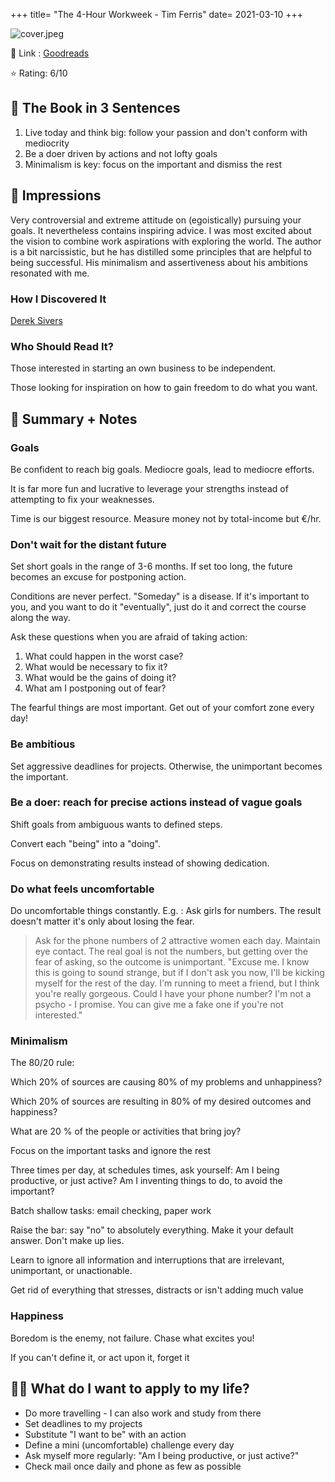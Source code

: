 +++
title= "The 4-Hour Workweek - Tim Ferris"
date= 2021-03-10
+++

![cover.jpeg](./cover.jpg)

🔗 Link : [Goodreads](https://www.goodreads.com/book/show/368593.The_4_Hour_Workweek)

⭐️ Rating: 6/10

## 🚀 The Book in 3 Sentences

1. Live today and think big: follow your passion and don't conform with mediocrity
2. Be a doer driven by actions and not lofty goals
3. Minimalism is key: focus on the important and dismiss the rest

## 🎨 Impressions

Very controversial and extreme attitude on (egoistically) pursuing your goals. It nevertheless contains inspiring advice. I was most excited about the vision to combine work aspirations with exploring the world. The author is a bit narcissistic, but he has distilled some principles that are helpful to being successful. His minimalism and assertiveness about his ambitions resonated with me.

### How I Discovered It

[Derek Sivers](https://sive.rs/book/4HourWorkWeek)

### Who Should Read It?

Those interested in starting an own business to be independent.

Those looking for inspiration on how to gain freedom to do what you want.

## 📒 Summary + Notes

### Goals

Be confident to reach big goals. Mediocre goals, lead to mediocre efforts.

It is far more fun and lucrative to leverage your strengths instead of attempting to fix your weaknesses.

Time is our biggest resource. Measure money not by total-income but €/hr.

### Don't wait for the distant future

Set short goals in the range of 3-6 months. If set too long, the future becomes an excuse for postponing action.

Conditions are never perfect. "Someday" is a disease. If it's important to you, and you want to do it "eventually", just do it and correct the course along the way.

Ask these questions when you are afraid of taking action:

1. What could happen in the worst case?
2. What would be necessary to fix it?
3. What would be the gains of doing it?
4. What am I postponing out of fear?

The fearful things are most important. Get out of your comfort zone every day!

### Be ambitious

Set aggressive deadlines for projects. Otherwise, the unimportant becomes the important.

### Be a doer: reach for precise actions instead of vague goals

Shift goals from ambiguous wants to defined steps.

Convert each "being" into a "doing".

Focus on demonstrating results instead of showing dedication.

### Do what feels uncomfortable

Do uncomfortable things constantly. E.g. : Ask girls for numbers. The result doesn't matter it's only about losing the fear.

> Ask for the phone numbers of 2 attractive women each day. Maintain eye contact. The real goal is not the numbers, but getting over the fear of asking, so the outcome is unimportant. "Excuse me. I know this is going to sound strange, but if I don't ask you now, I'll be kicking myself for the rest of the day. I'm running to meet a friend, but I think you're really gorgeous. Could I have your phone number? I'm not a psycho - I promise. You can give me a fake one if you're not interested."

### Minimalism

The 80/20 rule:

Which 20% of sources are causing 80% of my problems and unhappiness?

Which 20% of sources are resulting in 80% of my desired outcomes and happiness?

What are 20 % of the people or activities that bring joy?

Focus on the important tasks and ignore the rest

Three times per day, at schedules times, ask yourself: Am I being productive, or just active? Am I inventing things to do, to avoid the important?

Batch shallow tasks: email checking, paper work

Raise the bar: say "no" to absolutely everything. Make it your default answer. Don't make up lies.

Learn to ignore all information and interruptions that are irrelevant, unimportant, or unactionable.

Get rid of everything that stresses, distracts or isn't adding much value

### Happiness

Boredom is the enemy, not failure. Chase what excites you!

If you can't define it, or act upon it, forget it

## 👷🏼 What do I want to apply to my life?

- Do more travelling - I can also work and study from there
- Set deadlines to my projects
- Substitute "I want to be" with an action
- Define a mini (uncomfortable) challenge every day
- Ask myself more regularly: "Am I being productive, or just active?"
- Check mail once daily and phone as few as possible
